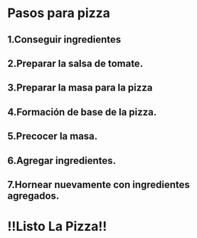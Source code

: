 <h1>Pasos para pizza</h1>
<h2>1.Conseguir ingredientes</h2>
<h2>2.Preparar la salsa de tomate.</h2>
<h2>3.Preparar la masa para la pizza</h2>
<h2>4.Formación de base de la pizza.</h2>
<h2>5.Precocer la masa.</h2>
<h2>6.Agregar ingredientes.</h2>
<h2>7.Hornear nuevamente con ingredientes agregados.</h2>
<h1>!!Listo La Pizza!!</h1>